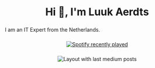 <h1 align="center">Hi 👋, I'm Luuk Aerdts</h1>

###

<p align="left">I am an IT Expert from the Netherlands.</p>

###

<div align="center">
  <a href="https://open.spotify.com/user/Luuk Aerdts">
    <img src="https://spotify-recently-played-readme.vercel.app/api?count=5&unique=false" alt="Spotify recently played"  />
  </a>
</div>

###

<div align="center">
  <img src="https://github-read-medium-git-main.pahlevikun.vercel.app/latest?limit=4" alt="Layout with last medium posts"  />
</div>

###
